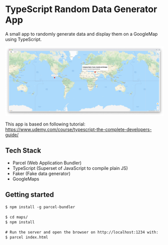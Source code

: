 # TypeScript Random Data Generator App

A small app to randomly generate data and display them on a GoogleMap using TypeScript.

![Googlemaps Intro](/maps/images/googlemaps-intro.jpg)

This app is based on following tutorial: https://www.udemy.com/course/typescript-the-complete-developers-guide/

## Tech Stack

- Parcel (Web Application Bundler)
- TypeScript (Superset of JavaScript to compile plain JS)
- Faker (Fake data generator)
- GoogleMaps

## Getting started

```shell
$ npm install -g parcel-bundler

$ cd maps/
$ npm install

# Run the server and open the browser on http://localhost:1234 with:
$ parcel index.html
```
